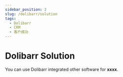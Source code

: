 ```yaml
---
sidebar_position: 2
slug: /dolibarr/solution
tags:
  - Dolibarr
  - CRM
  - 客户成功
---
```


# Dolibarr Solution

You can use Dolibarr integrated other software for **xxxx**.
